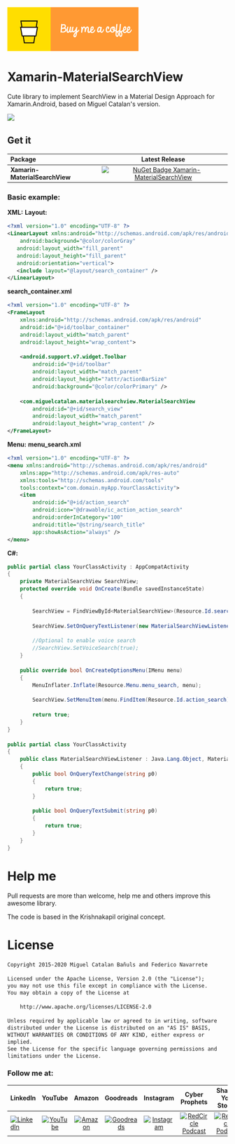 <a href="https://github.com/sponsors/FANMixco/" target="_blank">
   <img src="https://raw.githubusercontent.com/FANMixco/Xamarin-SearchBar/master/bmc-rezr5vpd.gif" alt="sponsor" />
</a>

# Xamarin-MaterialSearchView
Cute library to implement SearchView in a Material Design Approach for Xamarin.Android, based on Miguel Catalan's version.

![](https://raw.githubusercontent.com/MiguelCatalan/MaterialSearchView/master/art/voice.gif)

## Get it

|  Package  |Latest Release|
|:----------|:------------:|
|**Xamarin-MaterialSearchView**|[![NuGet Badge Xamarin-MaterialSearchView](https://buildstats.info/nuget/Xamarin-MaterialSearchView)](https://www.nuget.org/packages/Xamarin-MaterialSearchView/)|

### **Basic example:**

**XML:**
**Layout:**

```xml
<?xml version="1.0" encoding="UTF-8" ?>
<LinearLayout xmlns:android="http://schemas.android.com/apk/res/android"
	android:background="@color/colorGray"
   android:layout_width="fill_parent"
   android:layout_height="fill_parent"
   android:orientation="vertical">
   <include layout="@layout/search_container" />
</LinearLayout>
```

**search_container.xml**

```xml
<?xml version="1.0" encoding="UTF-8" ?>
<FrameLayout
	xmlns:android="http://schemas.android.com/apk/res/android"
	android:id="@+id/toolbar_container"
	android:layout_width="match_parent"
	android:layout_height="wrap_content">

	<android.support.v7.widget.Toolbar
		android:id="@+id/toolbar"
		android:layout_width="match_parent"
		android:layout_height="?attr/actionBarSize"
		android:background="@color/colorPrimary" />

	<com.miguelcatalan.materialsearchview.MaterialSearchView
		android:id="@+id/search_view"
		android:layout_width="match_parent"
		android:layout_height="wrap_content" />
</FrameLayout>
```

**Menu:**
**menu_search.xml**

```xml
<?xml version="1.0" encoding="UTF-8" ?>
<menu xmlns:android="http://schemas.android.com/apk/res/android"
	xmlns:app="http://schemas.android.com/apk/res-auto"
	xmlns:tools="http://schemas.android.com/tools"
	tools:context="com.domain.myApp.YourClassActivity">
	<item
		android:id="@+id/action_search"
		android:icon="@drawable/ic_action_action_search"
		android:orderInCategory="100"
		android:title="@string/search_title"
		app:showAsAction="always" />
</menu>
```

**C#:**

```csharp
public partial class YourClassActivity : AppCompatActivity
{
	private MaterialSearchView SearchView;
	protected override void OnCreate(Bundle savedInstanceState)
	{

		SearchView = FindViewById<MaterialSearchView>(Resource.Id.search_view);

		SearchView.SetOnQueryTextListener(new MaterialSearchViewListener(this));

		//Optional to enable voice search
		//SearchView.SetVoiceSearch(true);        
	}

	public override bool OnCreateOptionsMenu(IMenu menu)
	{
		MenuInflater.Inflate(Resource.Menu.menu_search, menu);

		SearchView.SetMenuItem(menu.FindItem(Resource.Id.action_search));

		return true;
	}
}

public partial class YourClassActivity
{
	public class MaterialSearchViewListener : Java.Lang.Object, MaterialSearchView.IOnQueryTextListener
	{
		public bool OnQueryTextChange(string p0)
		{
			return true;
		}

		public bool OnQueryTextSubmit(string p0)
		{
			return true;
		}
	}
}
```

# Help me
Pull requests are more than welcome, help me and others improve this awesome library.

The code is based in the Krishnakapil original concept.

# License
	Copyright 2015-2020 Miguel Catalan Bañuls and Federico Navarrete

	Licensed under the Apache License, Version 2.0 (the "License");
	you may not use this file except in compliance with the License.
	You may obtain a copy of the License at

		http://www.apache.org/licenses/LICENSE-2.0

	Unless required by applicable law or agreed to in writing, software
	distributed under the License is distributed on an "AS IS" BASIS,
	WITHOUT WARRANTIES OR CONDITIONS OF ANY KIND, either express or implied.
	See the License for the specific language governing permissions and
	limitations under the License.
	

### Follow me at:

|  LinkedIn  |YouTube|Amazon|Goodreads|Instagram|Cyber Prophets|Sharing Your Stories|
|:----------|:------------:|:------------:|:------------:|:------------:|:------------:|:------------:|
|[![LinkedIn](https://i.stack.imgur.com/idQWu.png)](https://bit.ly/3xLCmvb)|[![YouTube](https://i.stack.imgur.com/CFPMR.png)](https://youtube.com/c/FedericoNavarrete)|[![Amazon](https://i.stack.imgur.com/NFOeE.png)](https://www.amazon.com/Federico-Navarrete/e/B08NJTXQRV)|[![Goodreads](https://i.stack.imgur.com/oBk0g.jpg)](https://www.goodreads.com/author/show/21125413.Federico_Navarrete)|[![Instagram](https://i.stack.imgur.com/PIfqY.png)](https://www.instagram.com/federico_the_consultant)|[![RedCircle Podcast](https://i.stack.imgur.com/4XICF.png)](https://redcircle.com/shows/cyber-prophets)|[![RedCircle Podcast](https://i.stack.imgur.com/4XICF.png)](https://redcircle.com/shows/sharing-your-stories)|

